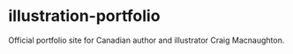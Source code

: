 # illustration-portfolio
Official portfolio site for Canadian author and illustrator Craig Macnaughton.
